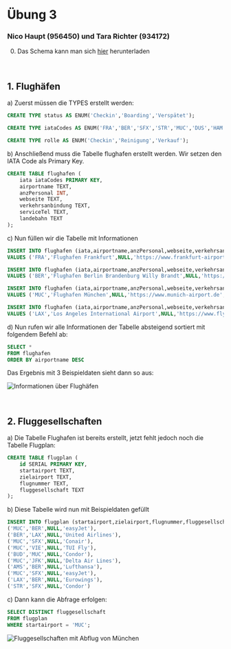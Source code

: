 # Übung 3
### Nico Haupt (956450) und Tara Richter (934172)

0. Das Schema kann man sich [hier]() herunterladen

&nbsp;

## 1. **Flughäfen**

a) Zuerst müssen die TYPES erstellt werden:

```SQL
CREATE TYPE status AS ENUM('Checkin','Boarding','Verspätet');

CREATE TYPE iataCodes AS ENUM('FRA','BER','SFX','STR','MUC','DUS','HAM','AMS','ZRH','VIE','LUX','PRG','BUD','JFK','LAX','MIA');

CREATE TYPE rolle AS ENUM('Checkin','Reinigung','Verkauf');


```

b) Anschließend muss die Tabelle flughafen erstellt werden. Wir setzen den IATA Code als Primary Key.

```SQL
CREATE TABLE flughafen (
	iata iataCodes PRIMARY KEY,
	airportname TEXT,
	anzPersonal INT,
	webseite TEXT,
	verkehrsanbindung TEXT,
	serviceTel TEXT,
	landebahn TEXT
);
```

c) Nun füllen wir die Tabelle mit Informationen

```SQL
INSERT INTO flughafen (iata,airportname,anzPersonal,webseite,verkehrsanbindung,serviceTel,landebahn)
VALUES ('FRA','Flughafen Frankfurt',NULL,'https://www.frankfurt-airport.com/de.html','Zug, Auto','0180 6 3724636','2800m');

INSERT INTO flughafen (iata,airportname,anzPersonal,webseite,verkehrsanbindung,serviceTel,landebahn)
VALUES ('BER','Flughafen Berlin Brandenburg Willy Brandt',NULL,'https://ber.berlin-airport.de/de.html','Zug, Auto','+49 30 6091 6091 0','3600m');

INSERT INTO flughafen (iata,airportname,anzPersonal,webseite,verkehrsanbindung,serviceTel,landebahn)
VALUES ('MUC','Flughafen München',NULL,'https://www.munich-airport.de','Zug, Auto','089 97500','4000m')

INSERT INTO flughafen (iata,airportname,anzPersonal,webseite,verkehrsanbindung,serviceTel,landebahn)
VALUES ('LAX','Los Angeles International Airport',NULL,'https://www.flylax.com','Zug, Auto','(855) 463-5252','2721m')
```

d) Nun rufen wir alle Informationen der Tabelle absteigend sortiert mit folgendem Befehl ab:

```SQL
SELECT *
FROM flughafen
ORDER BY airportname DESC
```

Das Ergebnis mit 3 Beispieldaten sieht dann so aus:

<img title="Informationen über Flughäfen" hight="700" src="https://github.com/s92854/Geodatenbanken/assets/134683810/302608a0-e470-495f-b832-079498ee59ea">

&nbsp;

## 2. **Fluggesellschaften**

a) Die Tabelle Flughafen ist bereits erstellt, jetzt fehlt jedoch noch die Tabelle Flugplan:

```SQL
CREATE TABLE flugplan (
	id SERIAL PRIMARY KEY,
	startairport TEXT,
	zielairport TEXT,
	flugnummer TEXT,
	fluggesellschaft TEXT
);
```

b) Diese Tabelle wird nun mit Beispieldaten gefüllt

```SQL
INSERT INTO flugplan (startairport,zielairport,flugnummer,fluggesellschaft) VALUES
('MUC','BER',NULL,'easyJet'),
('BER','LAX',NULL,'United Airlines'),
('MUC','SFX',NULL,'Conair'),
('MUC','VIE',NULL,'TUI Fly'),
('BUD','MUC',NULL,'Condor'),
('MUC','JFK',NULL,'Delta Air Lines'),
('AMS','BER',NULL,'Lufthansa'),
('MUC','SFX',NULL,'easyJet'),
('LAX','BER',NULL,'Eurowings'),
('STR','SFX',NULL,'Condor')
```

c) Dann kann die Abfrage erfolgen:

```SQL
SELECT DISTINCT fluggesellschaft
FROM flugplan
WHERE startairport = 'MUC';
```

<img title="Fluggesellschaften mit Abflug von München" hight="500" src="https://github.com/s92854/Geodatenbanken/assets/134683810/03f3ee22-0522-4098-b6f7-3c7b1cefa282">
